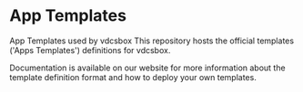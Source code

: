 # App Templates
App Templates used by vdcsbox
This repository hosts the official templates ('Apps Templates') definitions for vdcsbox.

Documentation is available on our website for more information about the template definition format and how to deploy your own templates.
